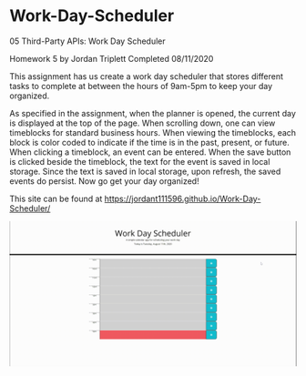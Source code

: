 # Work-Day-Scheduler
05 Third-Party APIs: Work Day Scheduler

Homework 5 by Jordan Triplett
Completed 08/11/2020

This assignment has us create a work day scheduler that stores different tasks to complete at between the hours of 9am-5pm to keep your day organized.

As specified in the assignment, when the planner is opened, the current day is displayed at the top of the page. When scrolling down, one can view timeblocks for standard business hours. When viewing the timeblocks, each block is color coded to indicate if the time is in the past, present, or future. When clicking a timeblock, an event can be entered. When the save button is clicked beside the timeblock, the text for the event is saved in local storage. Since the text is saved in local storage, upon refresh, the saved events do persist. Now go get your day organized!

This site can be found at https://jordant111596.github.io/Work-Day-Scheduler/

![Image of Work Day Scheduler](assets/Work-Day-Scheduler-Demo.gif?raw=true "Image of the Deployed Work Day Scheduler")